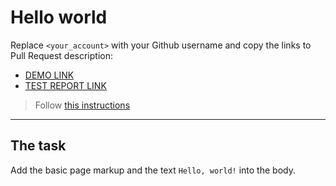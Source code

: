 # Hello world

Replace `<your_account>` with your Github username and copy the links to Pull Request description:

- [DEMO LINK](https://stanislavkulakovskyi.github.io/layout_hello-world/)
- [TEST REPORT LINK](https://stanislavkulakovskyi.github.io/layout_hello-world/report/html_report/)

> Follow [this instructions](https://mate-academy.github.io/layout_task-guideline/#how-to-solve-the-layout-tasks-on-github)

---

## The task

Add the basic page markup and the text `Hello, world!` into the body.
